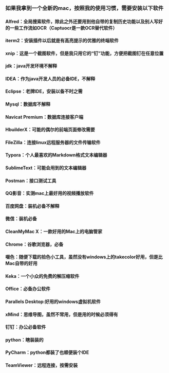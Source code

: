 ### 如果我拿到一个全新的mac，按照我的使用习惯，需要安装以下软件
#### Alfred：全局搜索软件，除此之外还要用到他自带的复制历史功能以及别人写好的一些工作流如OCR（Captuocr是一款OCR替代软件）
#### iterm2：安装插件以后就是有高亮提示的优雅的终端软件
#### xnip：这是一个截图软件，但是我只用它的“钉”功能，方便把截图钉在任意位置
#### jdk：java开发环境不解释
#### IDEA：作为java开发人员的必备IDE，不解释
#### Eclipse：老牌IDE，安装以备不时之需
#### Mysql：数据库不解释
#### Navicat Premium：数据库连接客户端
#### HbuilderX：可能的偶尔的前端页面修改需要
#### FileZilla：连接linux远程服务器的文件传输软件
#### Typora：个人最喜欢的Markdown格式文本编辑器
#### SublimeText：可能会用到的文本编辑器
#### Postman：接口测试工具
#### QQ影音：实测mac上最好用的视频播放软件
#### 百度网盘：装机必备不解释
#### 微信：装机必备
#### CleanMyMac X：一款好用的Mac上的电脑管家
#### Chrome：谷歌浏览器，必备
#### 啜色：随便下载的拾色小工具，虽然没有windows上的takecolor好用，但是比Mac自带的好用
#### Keka：一个小众的免费的解压缩软件
#### Office：必备办公软件
#### Parallels Desktop:好用的windows虚拟机软件
#### xMind：思维导图，虽然不常用，但是用的时候必须得有
#### 钉钉：办公必备软件
#### python：瞎装装的
#### PyCharm：python都装了也顺便装个IDE
#### TeamViewer：远程连接，按需安装

